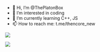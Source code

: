 - 👋 Hi, I’m @ThePlatonBox
- 👀 I’m interested in coding
- 🌱 I’m currently learning C++, JS
- 📫 How to reach me: t.me/thencore_new

![](https://komarev.com/ghpvc/?username=Nefrit9087)

<picture>
  <source
    srcset="https://github-readme-stats.vercel.app/api?username=nefrit9087&show_icons=true&theme=dark"
    media="(prefers-color-scheme: dark)"
  />
  <source
    srcset="https://github-readme-stats.vercel.app/api?username=nefrit9087&show_icons=true"
    media="(prefers-color-scheme: light), (prefers-color-scheme: no-preference)"
  />
  <img src="https://github-readme-stats.vercel.app/api?username=nefrit9087&show_icons=true" />
</picture>
